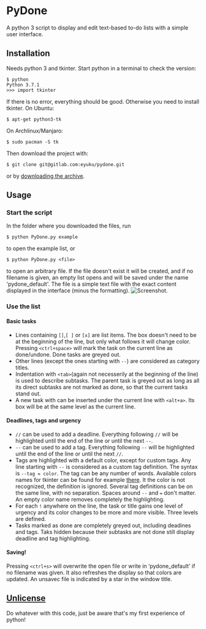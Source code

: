# PyDone

A python 3 script to display and edit text-based to-do lists with a simple user interface.


## Installation

Needs python 3 and tkinter.
Start python in a terminal to check the version:
```console
$ python
Python 3.7.1
>>> import tkinter
```
If there is no error, everything should be good. Otherwise you need to install tkinter.
On Ubuntu:
```console
$ apt-get python3-tk
```
On Archlinux/Manjaro:
```console
$ sudo pacman -S tk
```
Then download the project with:
```console
$ git clone git@gitlab.com:eyuku/pydone.git
```
or by [downloading the archive](https://gitlab.com/eyuku/pydone/-/archive/master/pydone-master.zip).

## Usage
### Start the script
In the folder where you downloaded the files, run
```console
$ python PyDone.py example
```
to open the example list, or
```console
$ python PyDone.py <file>
```
to open an arbitrary file. If the file doesn't exist it will be created, and if no filename is given, an empty list opens and will be saved under the name 'pydone_default'. The file is a simple text file with the exact content displayed in the interface (minus the formatting).
![Screenshot.](https://gitlab.com/eyuku/pydone/raw/master/screenshot.png)
### Use the list
#### Basic tasks
* Lines containing `[]`,`[ ]` or `[x]` are list items. The box doesn't need to be at the beginning of the line, but only what follows it will change color. Pressing `<ctrl+space>` will mark the task on the current line as done/undone. Done tasks are greyed out.
* Other lines (except the ones starting with `--`) are considered as category titles.
* Indentation with `<tab>`(again not necesserily at the beginning of the line) is used to describe subtasks. The parent task is greyed out as long as all its direct subtasks are not marked as done, so that the current tasks stand out.
* A new task with can be inserted under the current line with `<alt+a>`.  Its box will be at the same level as the current line.
#### Deadlines, tags and urgency
* `//` can be used to add a deadline. Everything following `//` will be highlighted until the end of the line or until the next `--`.
* `--` can be used to add a tag. Everything following `--` will be highlighted until the end of the line or until the next `//`.
* Tags are highlighted with a default color, except for custom tags. Any line starting with `--` is considered as a custom tag definition. The syntax is `--tag = color`. The tag can be any number of words. Available colors names for tkinter can be found for example [there](http://www.science.smith.edu/dftwiki/index.php/Color_Charts_for_TKinter). It the color is not recognized, the definition is ignored. Several tag definitions can be on the same line, with no separation. Spaces around `--` and `=` don't matter. An empty color name removes completely the highlighting.
* For each `!` anywhere on the line, the task or title gains one level of urgency and its color changes to be more and more visible. Three levels are defined.
* Tasks marked as done are completely greyed out, including deadines and tags. Taks hidden because their subtasks are not done still display deadline and tag highlighting.
#### Saving!
Pressing `<ctrl+s>` will overwrite the open file or write in ‘pydone_default' if no filename was given. It also refreshes the display so that colors are updated. An unsavec file is indicated by a star in the window title.

## [Unlicense](https://gitlab.com/eyuku/pydone/blob/e09a48f2cf2ddcb971668dcae406531dc210341b/LICENSE)

Do whatever with this code, just be aware that's my first experience of python!

